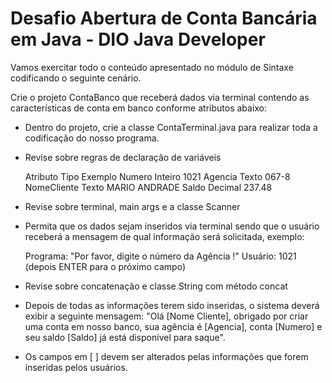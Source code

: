 # Desafio Abertura de Conta Bancária em Java - DIO Java Developer


Vamos exercitar todo o conteúdo apresentado no módulo de Sintaxe codificando o seguinte cenário.

Crie o projeto ContaBanco que receberá dados via terminal contendo as características de conta em banco conforme atributos abaixo:

 - Dentro do projeto, crie a classe ContaTerminal.java para realizar toda a codificação do nosso programa.

 - Revise sobre regras de declaração de variáveis

   Atributo	     Tipo       	Exemplo
   Numero	       Inteiro	    1021
   Agencia       Texto	      067-8
   NomeCliente	 Texto	      MARIO ANDRADE
   Saldo	       Decimal	    237.48

 - Revise sobre terminal, main args e a classe Scanner

 - Permita que os dados sejam inseridos via terminal sendo que o usuário receberá a mensagem de qual informação será solicitada, exemplo:

   Programa: "Por favor, digite o número da Agência !"
   Usuário: 1021 (depois ENTER para o próximo campo)

 - Revise sobre concatenação e classe String com método concat

 - Depois de todas as informações terem sido inseridas, o sistema deverá exibir a seguinte mensagem:
   "Olá [Nome Cliente], obrigado por criar uma conta em nosso banco, sua agência é [Agencia], conta [Numero] e seu saldo [Saldo] já está disponível para saque".

 - Os campos em [ ] devem ser alterados pelas informações que forem inseridas pelos usuários.

